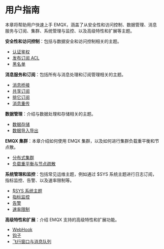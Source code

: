 # 用户指南

本章将帮助用户快速上手 EMQX，涵盖了从安全性和访问控制、数据管理、消息服务与订阅、集群、系统管理与监控、以及高级特性和扩展等主题。



**安全性和访问控制**：包括与数据安全和访问控制相关的主题。

- [认证鉴权](./auth.md)
- [发布订阅 ACL](./acl.md)
- [黑名单](./blacklist.md)



**消息服务和订阅**：包括所有与消息处理和订阅管理相关的主题。

- [消息桥接](../bridge/bridge.md)
- [共享订阅](./shared-subscriptions.md)
- [排它订阅](./exclusive-subscriptions.md)
- [消息重传](./retransmission.md)



**数据管理**：介绍与数据处理和存储相关的主题。

- [数据存储](../backend/backend.md)
- [数据导入导出](./data-import-and-export.md)



**EMQX 集群**：本章介绍如何使用 EMQX 集群，以及如何进行集群负载重平衡和节点散。

- [分布式集群](./cluster.md)
- [负载重平衡与节点疏散](./rebalancing.md)



**系统管理和监控**：包括常见运维主题，例如通过 $SYS 系统主题进行日志订阅，指标监控、告警、以及速率限制等。

- [$SYS 系统主题](./system-topic.md)
- [指标监控](./metrics-and-stats.md)
- [告警](./alarms.md)
- [速率限制](rate-limit.md)

**高级特性和扩展**：介绍 EMQX 支持的高级特性和扩展功能。

- [WebHook](./webhook.md)
- [钩子](./hooks.md)
- [飞行窗口与消息队列](./inflight-window-and-message-queue.md)